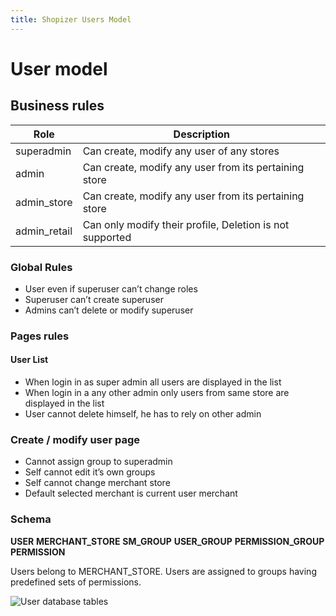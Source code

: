 ```yaml
---
title: Shopizer Users Model
---
```


# User model

## Business rules


|Role                                       |Description                                                  |
|-------------------------------------------|-------------------------------------------------------------|
|superadmin                                 |Can create, modify any user of any stores                    |
|admin                                      |Can create, modify any user from its pertaining store        |
|admin_store                                |Can create, modify any user from its pertaining store        |
|admin_retail                               |Can only modify their profile, Deletion is not supported     |


### Global Rules

- User even if superuser can’t change roles
- Superuser can’t create superuser
- Admins can’t delete or modify superuser

### Pages rules

#### User List

- When login in as super admin all users are displayed in the list
- When login in a any other admin only users from same store are displayed in the list
- User cannot delete himself, he has to rely on other admin



### Create / modify user page

- Cannot assign group to superadmin
- Self cannot edit it’s own groups
- Self cannot change merchant store
- Default selected merchant is current user merchant

### Schema

**USER**
**MERCHANT_STORE**
**SM_GROUP**
**USER_GROUP**
**PERMISSION_GROUP**
**PERMISSION**

Users belong to MERCHANT_STORE. Users are assigned to groups having predefined sets of permissions.

![User database tables](/images/documentation/users.png "User database tables")

